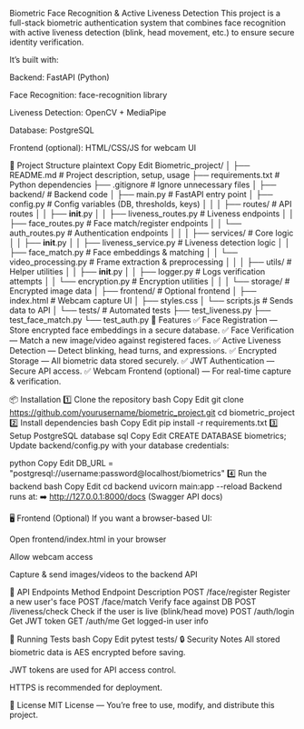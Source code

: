 Biometric Face Recognition & Active Liveness Detection
This project is a full-stack biometric authentication system that combines face recognition with active liveness detection (blink, head movement, etc.) to ensure secure identity verification.

It’s built with:

Backend: FastAPI (Python)

Face Recognition: face-recognition library

Liveness Detection: OpenCV + MediaPipe

Database: PostgreSQL

Frontend (optional): HTML/CSS/JS for webcam UI

📂 Project Structure
plaintext
Copy
Edit
Biometric_project/
│
├── README.md                  # Project description, setup, usage
├── requirements.txt           # Python dependencies
├── .gitignore                  # Ignore unnecessary files
│
├── backend/                    # Backend code
│   ├── main.py                  # FastAPI entry point
│   ├── config.py                # Config variables (DB, thresholds, keys)
│   │
│   ├── routes/                  # API routes
│   │   ├── __init__.py
│   │   ├── liveness_routes.py   # Liveness endpoints
│   │   ├── face_routes.py       # Face match/register endpoints
│   │   └── auth_routes.py       # Authentication endpoints
│   │
│   ├── services/                # Core logic
│   │   ├── __init__.py
│   │   ├── liveness_service.py  # Liveness detection logic
│   │   ├── face_match.py        # Face embeddings & matching
│   │   └── video_processing.py  # Frame extraction & preprocessing
│   │
│   ├── utils/                   # Helper utilities
│   │   ├── __init__.py
│   │   ├── logger.py            # Logs verification attempts
│   │   └── encryption.py        # Encryption utilities
│   │
│   └── storage/                 # Encrypted image data
│
├── frontend/                    # Optional frontend
│   ├── index.html               # Webcam capture UI
│   ├── styles.css
│   └── scripts.js               # Sends data to API
│
└── tests/                       # Automated tests
    ├── test_liveness.py
    ├── test_face_match.py
    └── test_auth.py
🚀 Features
✅ Face Registration — Store encrypted face embeddings in a secure database.
✅ Face Verification — Match a new image/video against registered faces.
✅ Active Liveness Detection — Detect blinking, head turns, and expressions.
✅ Encrypted Storage — All biometric data stored securely.
✅ JWT Authentication — Secure API access.
✅ Webcam Frontend (optional) — For real-time capture & verification.

📦 Installation
1️⃣ Clone the repository
bash
Copy
Edit
git clone https://github.com/yourusername/biometric_project.git
cd biometric_project
2️⃣ Install dependencies
bash
Copy
Edit
pip install -r requirements.txt
3️⃣ Setup PostgreSQL database
sql
Copy
Edit
CREATE DATABASE biometrics;
Update backend/config.py with your database credentials:

python
Copy
Edit
DB_URL = "postgresql://username:password@localhost/biometrics"
4️⃣ Run the backend
bash
Copy
Edit
cd backend
uvicorn main:app --reload
Backend runs at:
➡️ http://127.0.0.1:8000/docs (Swagger API docs)

🖥️ Frontend (Optional)
If you want a browser-based UI:

Open frontend/index.html in your browser

Allow webcam access

Capture & send images/videos to the backend API

📡 API Endpoints
Method	Endpoint	Description
POST	/face/register	Register a new user's face
POST	/face/match	Verify face against DB
POST	/liveness/check	Check if the user is live (blink/head move)
POST	/auth/login	Get JWT token
GET	/auth/me	Get logged-in user info

🧪 Running Tests
bash
Copy
Edit
pytest tests/
🔒 Security Notes
All stored biometric data is AES encrypted before saving.

JWT tokens are used for API access control.

HTTPS is recommended for deployment.

📜 License
MIT License — You’re free to use, modify, and distribute this project.

